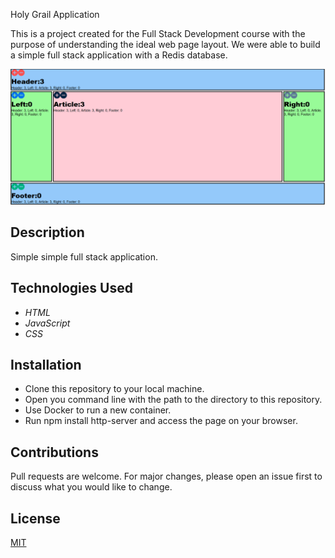  Holy Grail Application 

 This is a project created for the Full Stack Development course with the purpose of understanding the ideal web page layout. We were able to build a simple full stack application with a Redis database.

<img src="./image.png" />

## Description

Simple simple full stack application.

## Technologies Used

* _HTML_
* _JavaScript_
* _CSS_

## Installation

* Clone this repository to your local machine.
* Open you command line with the path to the directory to this repository.
* Use Docker to run a new container.
* Run npm install http-server and access the page on your browser.

## Contributions 

Pull requests are welcome. For major changes, please open an issue first to discuss what you would like to change.

## License

[MIT](./LICENSE)